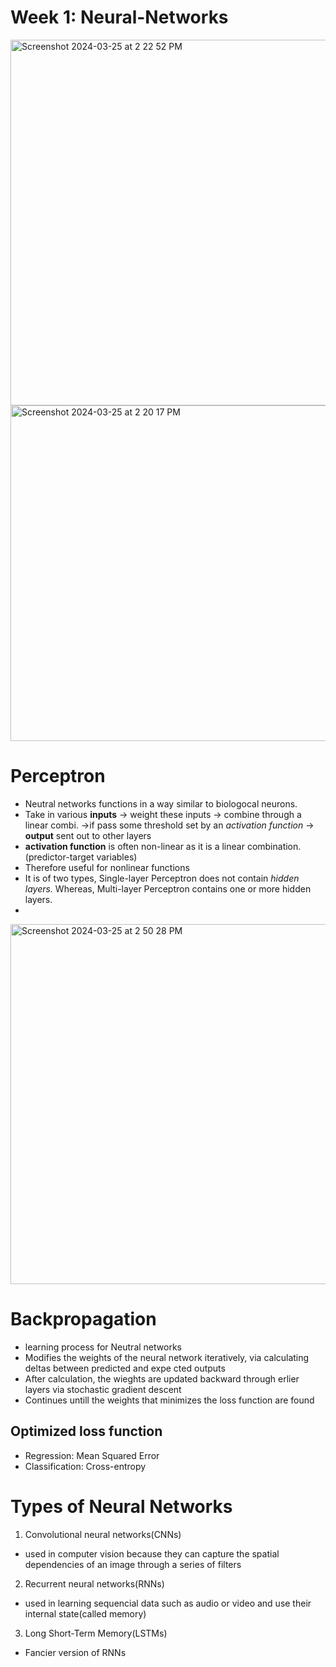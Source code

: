 # Week 1: Neural-Networks

<img width="585" alt="Screenshot 2024-03-25 at 2 22 52 PM" src="https://github.com/ColleenJung/Neural-Networks/assets/119357849/051d6319-5db0-4b76-ac16-a89f90e1a69c">

<img width="537" alt="Screenshot 2024-03-25 at 2 20 17 PM" src="https://github.com/ColleenJung/Neural-Networks/assets/119357849/1e582126-e2c3-471e-a3c2-21bec5c885ee">

# Perceptron
- Neutral networks functions in a way similar to biologocal neurons.
- Take in various **inputs** -> weight these inputs -> combine through a linear combi. ->if pass some threshold set by an *activation function* -> **output** sent out to other layers
- **activation function** is often non-linear as it is a linear combination.(predictor-target variables)
- Therefore useful for nonlinear functions
- It is of two types, Single-layer Perceptron does not contain *hidden layers.* Whereas, Multi-layer Perceptron contains one or more hidden layers.
- 
<img width="576" alt="Screenshot 2024-03-25 at 2 50 28 PM" src="https://github.com/ColleenJung/Neural-Networks/assets/119357849/181a9579-e6dc-4801-9018-1251ea07b412">

# Backpropagation
- learning process for Neutral networks
- Modifies the weights of the neural network iteratively, via calculating deltas between predicted and expe cted outputs
- After calculation, the wieghts are updated backward through erlier layers via stochastic gradient descent
- Continues untill the weights that minimizes the loss function are found

## Optimized loss function
- Regression: Mean Squared Error
- Classification: Cross-entropy

# Types of Neural Networks
1. Convolutional neural networks(CNNs)
- used in computer vision because they can capture the spatial dependencies of an image through a series of filters
2. Recurrent neural networks(RNNs)
- used in learning sequencial data such as audio or video and use their internal state(called memory)
3. Long Short-Term Memory(LSTMs)
- Fancier version of RNNs
